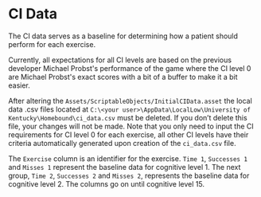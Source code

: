# CI Data

The CI data serves as a baseline for determining how a patient should perform for each exercise.

Currently, all expectations for all CI levels are based on the previous developer Michael Probst's performance of the game where the CI level 0 are Michael Probst's exact scores with a bit of a buffer to make it a bit easier.

After altering the `Assets/ScriptableObjects/InitialCIData.asset` the local data .csv files located at `C:\<your user>\AppData\LocalLow\University of Kentucky\Homebound\ci_data.csv` must be deleted. If you don’t delete this file, your changes will not be made. Note that you only need to input the CI requirements for CI level 0 for each exercise, all other CI levels have their criteria automatically generated upon creation of the `ci_data.csv` file.

The `Exercise` column is an identifier for the exercise. `Time 1`, `Successes 1` and `Misses 1` represent the baseline data for cognitive level 1. The next group, `Time 2`, `Successes 2` and `Misses 2`, represents the baseline data for cognitive level 2. The columns go on
until cognitive level 15.

